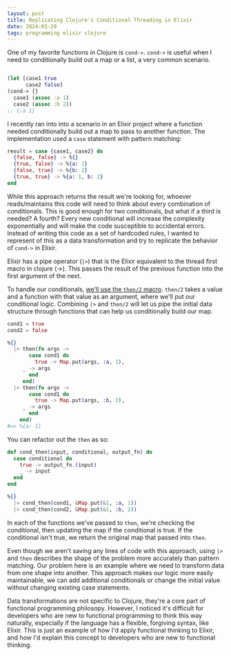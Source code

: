 ```yaml
---
layout: post
title: Replicating Clojure's Conditional Threading in Elixir
date: 2024-03-29
tags: programming elixir clojure
---
```

One of my favorite functions in Clojure is `cond->`. `cond->` is useful when I need to conditionally build out a map or a list, a very common scenario.

```clojure

(let [case1 true
      case2 false]
(cond-> {}
  case1 (assoc :a 1)
  case2 (assoc :b 2))
;; {:a 1}
```

I recently ran into into a scenario in an Elixir project where a function needed conditionally build out a map to pass to another function.
The implementation used a `case` statement with pattern matching:

```elixir
result = case {case1, case2} do
  {false, false} -> %{}
  {true, false} -> %{a: 1}
  {false, true} -> %{b: 2}
  {true, true} -> %{a: 1, b: 2}
end
```

While this approach returns the result we're looking for, whoever reads/maintains this code will need to think about every combination of conditionals.
This is good enough for two conditionals, but what if a third is needed? A fourth?
Every new conditional will increase the complexity exponentially and will make the code susceptible to accidental errors.
Instead of writing this code as a set of hardcoded rules, I wanted to represent of this as a data transformation and try to replicate the behavior of `cond->` in Elixir.

Elixir has a pipe operator (`|>`) that is the Elixir equivalent to the thread first macro in clojure (->).
This passes the result of the previous function into the first argument of the next.

To handle our conditionals, [we'll use the `then/2` macro](https://hexdocs.pm/elixir/1.12.3/Kernel.html#then/2). `then/2` takes a value and a function with that value as an argument, where we'll put our conditional logic. Combining `|>` and `then/2` will let us pipe the initial data structure through functions that can help us conditionally build our map.


```elixir
cond1 = true
cond2 = false

%{}
  |> then(fn args ->
       case cond1 do
         true -> Map.put(args, :a, 1),
	 _ -> args
       end
     end)
  |> then(fn args ->
       case cond1 do
         true -> Map.put(args, :b, 2),
	 _ -> args
       end
    end)
#=> %{a: 1}
```

You can refactor out the `then` as so:

```elixir
def cond_then(input, conditional, output_fn) do
  case conditional do
    true -> output_fn.(input)
    _ -> input
  end
end

%{}
  |> cond_then(cond1, &Map.put(&1, :a, 1))
  |> cond_then(cond2, &Map.put(&1, :b, 2))
```

In each of the functions we've passed to `then`, we're checking the conditional, then updating the map if the conditional is true.
If the conditional isn't true, we return the original map that passed into `then`.

Even though we aren't saving any lines of code with this approach, using `|>` and `then` describes the shape of the problem more accurately than pattern matching.
Our problem here is an example where we need to transform data from one shape into another.
This approach makes our logic more easily maintainable, we can add additional conditionals or change the initial value without changing existing case statements.

Data transformations are not specific to Clojure, they're a core part of functional programming philosopy.
However, I noticed it's difficult for developers who are new to functional programming to think this way naturally, especially if the language has a flexible, forgiving syntax,
like Elixir.
This is just an example of how I'd apply functional thinking to Elixir, and how I'd explain this concept to developers who are new to functional thinking.
